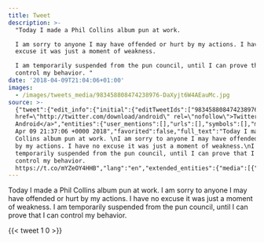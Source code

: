 ```yaml
---
title: Tweet
description: >-
  "Today I made a Phil Collins album pun at work. 

  I am sorry to anyone I may have offended or hurt by my actions. I have no
  excuse it was just a moment of weakness.

  I am temporarily suspended from the pun council, until I can prove that I can
  control my behavior. "
date: '2018-04-09T21:04:06+01:00'
images:
  - /images/tweets_media/983458808474238976-DaXyjt6W4AEauMc.jpg
source: >-
  {"tweet":{"edit_info":{"initial":{"editTweetIds":["983458808474238976"],"editableUntil":"2018-04-09T22:37:06.378Z","editsRemaining":"5","isEditEligible":true}},"retweeted":false,"source":"<a
  href=\"http://twitter.com/download/android\" rel=\"nofollow\">Twitter for
  Android</a>","entities":{"user_mentions":[],"urls":[],"symbols":[],"media":[{"expanded_url":"https://twitter.com/toychicken/status/983458808474238976/photo/1","indices":["262","285"],"url":"https://t.co/mYZeOY4HHB","media_url":"http://pbs.twimg.com/tweet_video_thumb/DaXyjt6W4AEauMc.jpg","id_str":"983458789084028929","id":"983458789084028929","media_url_https":"https://pbs.twimg.com/tweet_video_thumb/DaXyjt6W4AEauMc.jpg","sizes":{"small":{"w":"480","h":"270","resize":"fit"},"large":{"w":"480","h":"270","resize":"fit"},"thumb":{"w":"150","h":"150","resize":"crop"},"medium":{"w":"480","h":"270","resize":"fit"}},"type":"photo","display_url":"pic.twitter.com/mYZeOY4HHB"}],"hashtags":[]},"display_text_range":["0","285"],"favorite_count":"1","id_str":"983458808474238976","truncated":false,"retweet_count":"0","id":"983458808474238976","possibly_sensitive":false,"created_at":"Mon
  Apr 09 21:37:06 +0000 2018","favorited":false,"full_text":"Today I made a Phil
  Collins album pun at work. \nI am sorry to anyone I may have offended or hurt
  by my actions. I have no excuse it was just a moment of weakness.\nI am
  temporarily suspended from the pun council, until I can prove that I can
  control my behavior.
  https://t.co/mYZeOY4HHB","lang":"en","extended_entities":{"media":[{"expanded_url":"https://twitter.com/toychicken/status/983458808474238976/photo/1","indices":["262","285"],"url":"https://t.co/mYZeOY4HHB","media_url":"http://pbs.twimg.com/tweet_video_thumb/DaXyjt6W4AEauMc.jpg","id_str":"983458789084028929","video_info":{"aspect_ratio":["16","9"],"variants":[{"bitrate":"0","content_type":"video/mp4","url":"https://video.twimg.com/tweet_video/DaXyjt6W4AEauMc.mp4"}]},"id":"983458789084028929","media_url_https":"https://pbs.twimg.com/tweet_video_thumb/DaXyjt6W4AEauMc.jpg","sizes":{"small":{"w":"480","h":"270","resize":"fit"},"large":{"w":"480","h":"270","resize":"fit"},"thumb":{"w":"150","h":"150","resize":"crop"},"medium":{"w":"480","h":"270","resize":"fit"}},"type":"animated_gif","display_url":"pic.twitter.com/mYZeOY4HHB"}]}}}
---
```

Today I made a Phil Collins album pun at work. 
I am sorry to anyone I may have offended or hurt by my actions. I have no excuse it was just a moment of weakness.
I am temporarily suspended from the pun council, until I can prove that I can control my behavior. 
    
{{< tweet 1 0 >}}
    
